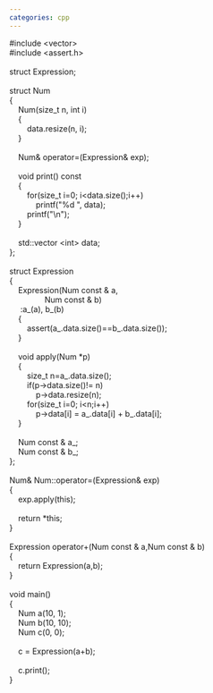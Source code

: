 ```yaml
---
categories: cpp
---
```

<div>#include &lt;vector&gt;<br />#include &lt;assert.h&gt;<br /><br />struct Expression;<br /><br />struct Num<br />{<br />&nbsp;&nbsp; &nbsp;Num(size_t n, int i)<br />&nbsp;&nbsp; &nbsp;{<br />&nbsp;&nbsp; &nbsp;&nbsp;&nbsp; &nbsp;data.resize(n, i);<br />&nbsp;&nbsp; &nbsp;}<br />&nbsp;&nbsp; &nbsp;<br />&nbsp;&nbsp; &nbsp;Num&amp; operator=(Expression&amp; exp);<br />&nbsp;&nbsp; &nbsp;<br />&nbsp;&nbsp; &nbsp;void print() const<br />&nbsp;&nbsp; &nbsp;{<br />&nbsp;&nbsp; &nbsp;&nbsp;&nbsp; &nbsp;for(size_t i=0; i&lt;data.size();i++)<br />&nbsp;&nbsp; &nbsp;&nbsp;&nbsp; &nbsp;&nbsp;&nbsp; &nbsp;printf("%d ", data);<br />&nbsp;&nbsp; &nbsp;&nbsp;&nbsp; &nbsp;printf("\n");<br />&nbsp;&nbsp; &nbsp;}<br />&nbsp;&nbsp; &nbsp;<br />&nbsp;&nbsp; &nbsp;std::vector &lt;int&gt; data;<br />};<br /><br />struct Expression<br />{<br />&nbsp;&nbsp; &nbsp;Expression(Num const &amp; a,<br />&nbsp;&nbsp; &nbsp;&nbsp;&nbsp; &nbsp;&nbsp;&nbsp; &nbsp;&nbsp;&nbsp; &nbsp;Num const &amp; b)<br />&nbsp;&nbsp; &nbsp; :a_(a), b_(b)<br />&nbsp;&nbsp; &nbsp;{<br />&nbsp;&nbsp; &nbsp;&nbsp;&nbsp; &nbsp;assert(a_.data.size()==b_.data.size());<br />&nbsp;&nbsp; &nbsp;}<br />&nbsp;&nbsp; &nbsp;<br />&nbsp;&nbsp; &nbsp;void apply(Num *p)<br />&nbsp;&nbsp; &nbsp;{<br />&nbsp;&nbsp; &nbsp;&nbsp;&nbsp; &nbsp;size_t n=a_.data.size();<br />&nbsp;&nbsp; &nbsp;&nbsp;&nbsp; &nbsp;if(p-&gt;data.size()!= n)<br />&nbsp;&nbsp; &nbsp;&nbsp;&nbsp; &nbsp;&nbsp;&nbsp; &nbsp;p-&gt;data.resize(n);<br />&nbsp;&nbsp; &nbsp;&nbsp;&nbsp; &nbsp;for(size_t i=0; i&lt;n;i++)<br />&nbsp;&nbsp; &nbsp;&nbsp;&nbsp; &nbsp;&nbsp;&nbsp; &nbsp;p-&gt;data[i] = a_.data[i] + b_.data[i];<br />&nbsp;&nbsp; &nbsp;}<br />&nbsp;&nbsp; &nbsp;<br />&nbsp;&nbsp; &nbsp;Num const &amp; a_;<br />&nbsp;&nbsp; &nbsp;Num const &amp; b_;<br />};<br /><br />Num&amp; Num::operator=(Expression&amp; exp)<br />{<br />&nbsp;&nbsp; &nbsp;exp.apply(this);<br />&nbsp;&nbsp; &nbsp;<br />&nbsp;&nbsp; &nbsp;return *this;<br />}<br /><br />Expression operator+(Num const &amp; a,Num const &amp; b)<br />{<br />&nbsp;&nbsp; &nbsp;return Expression(a,b);<br />}<br /><br />void main()<br />{<br />&nbsp;&nbsp; &nbsp;Num a(10, 1);<br />&nbsp;&nbsp; &nbsp;Num b(10, 10);<br />&nbsp;&nbsp; &nbsp;Num c(0, 0);<br />&nbsp;&nbsp; &nbsp;<br />&nbsp;&nbsp; &nbsp;c = Expression(a+b);<br />&nbsp;&nbsp; &nbsp;<br />&nbsp;&nbsp; &nbsp;c.print();<br />}<br /></div>
